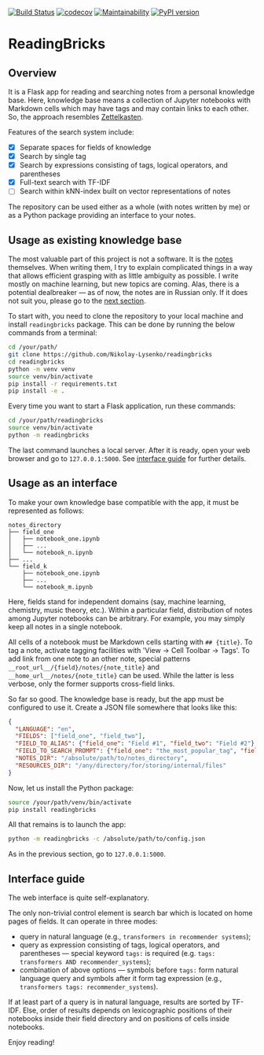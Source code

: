 [![Build Status](https://github.com/Nikolay-Lysenko/readingbricks/actions/workflows/main.yml/badge.svg)](https://github.com/Nikolay-Lysenko/readingbricks/actions/workflows/main.yml)
[![codecov](https://codecov.io/gh/Nikolay-Lysenko/readingbricks/branch/master/graph/badge.svg)](https://codecov.io/gh/Nikolay-Lysenko/readingbricks)
[![Maintainability](https://api.codeclimate.com/v1/badges/ac3959677909d81cb271/maintainability)](https://codeclimate.com/github/Nikolay-Lysenko/readingbricks/maintainability)
[![PyPI version](https://badge.fury.io/py/readingbricks.svg)](https://pypi.org/project/readingbricks/)

# ReadingBricks

## Overview

It is a Flask app for reading and searching notes from a personal knowledge base. Here, knowledge base means a collection of Jupyter notebooks with Markdown cells which may have tags and may contain links to each other. So, the approach resembles [Zettelkasten](https://en.wikipedia.org/wiki/Zettelkasten).

Features of the search system include:
- [x] Separate spaces for fields of knowledge
- [x] Search by single tag
- [x] Search by expressions consisting of tags, logical operators, and parentheses
- [x] Full-text search with TF-IDF
- [ ] Search within kNN-index built on vector representations of notes

The repository can be used either as a whole (with notes written by me) or as a Python package providing an interface to your notes.

## Usage as existing knowledge base

The most valuable part of this project is not a software. It is the [notes](https://github.com/Nikolay-Lysenko/readingbricks/tree/master/notes) themselves. When writing them, I try to explain complicated things in a way that allows efficient grasping with as little ambiguity as possible. I write mostly on machine learning, but new topics are coming. Alas, there is a potential dealbreaker — as of now, the notes are in Russian only. If it does not suit you, please go to the [next section](#usage-as-an-interface).

To start with, you need to clone the repository to your local machine and install `readingbricks` package. This can be done by running the below commands from a terminal:
```bash
cd /your/path/
git clone https://github.com/Nikolay-Lysenko/readingbricks
cd readingbricks
python -m venv venv
source venv/bin/activate
pip install -r requirements.txt
pip install -e .
```

Every time you want to start a Flask application, run these commands:
```bash
cd /your/path/readingbricks
source venv/bin/activate
python -m readingbricks
```

The last command launches a local server. After it is ready, open your web browser and go to `127.0.0.1:5000`. See [interface guide](#interface-guide) for further details.

## Usage as an interface

To make your own knowledge base compatible with the app, it must be represented as follows:
```
notes_directory
├── field_one
│   ├── notebook_one.ipynb
│   ├── ...
│   └── notebook_n.ipynb
├── ...
└── field_k
    ├── notebook_one.ipynb
    ├── ...
    └── notebook_m.ipynb
```
Here, fields stand for independent domains (say, machine learning, chemistry, music theory, etc.). Within a particular field, distribution of notes among Jupyter notebooks can be arbitrary. For example, you may simply keep all notes in a single notebook.

All cells of a notebook must be Markdown cells starting with `## {title}`. To tag a note, activate tagging facilities with 'View -> Cell Toolbar -> Tags'. To add link from one note to an other note, special patterns `__root_url__/{field}/notes/{note_title}` and `__home_url__/notes/{note_title}` can be used. While the latter is less verbose, only the former supports cross-field links.

So far so good. The knowledge base is ready, but the app must be configured to use it. Create a JSON file somewhere that looks like this:
```json
{
  "LANGUAGE": "en",
  "FIELDS": ["field_one", "field_two"],
  "FIELD_TO_ALIAS": {"field_one": "Field #1", "field_two": "Field #2"},
  "FIELD_TO_SEARCH_PROMPT": {"field_one": "the_most_popular_tag", "field_two": "the_most_popular_tag"},
  "NOTES_DIR": "/absolute/path/to/notes_directory",
  "RESOURCES_DIR": "/any/directory/for/storing/internal/files"
}
```

Now, let us install the Python package:
```bash
source /your/path/venv/bin/activate
pip install readingbricks
```

All that remains is to launch the app:
```bash
python -m readingbricks -c /absolute/path/to/config.json
```

As in the previous section, go to `127.0.0.1:5000`.

## Interface guide

The web interface is quite self-explanatory.

The only non-trivial control element is search bar which is located on home pages of fields. It can operate in three modes:
* query in natural language (e.g., `transformers in recommender systems`);
* query as expression consisting of tags, logical operators, and parentheses — special keyword `tags:` is required (e.g. `tags: transformers AND recommender_systems`);
* combination of above options — symbols before `tags:` form natural language query and symbols after it form tag expression (e.g., `transformers tags: recommender_systems`).

If at least part of a query is in natural language, results are sorted by TF-IDF. Else, order of results depends on lexicographic positions of their notebooks inside their field directory and on positions of cells inside notebooks.

Enjoy reading!
